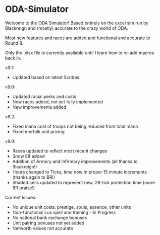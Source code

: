 # ODA-Simulator

Welcome to the ODA Simulator! Based entirely on the excel sim run by Blackreign and (mostly) accurate to the crazy world of ODA.

Most new features and races are added and functional and accurate to Round 8.

Only the .xlsx file is currently available until I learn how to re-add macros back in.

v9.1:
* Updated based on latest Scribes

v9.0:
* Updated racial perks and costs
* New races added, not yet fully implemented
* New improvements added


v8.2:
* Fixed mana cost of troops not being reduced from total mana
* Fixed merfolk unit pricing

v8.0:
* Races updated to reflect most recent changes
* Snow Elf added
* Addition of Armory and Infirmary improvements (all thanks to Blackreign!)
* Hours changed to Ticks, time now in proper 15 minute increments (thanks again to BR!)
* Shaded cells updated to represent new, 28-tick protection time (more BR praise!)

Current Issues:
* No unique unit costs: prestige, souls, essence, other units
* Non-functional Lux spell and training - In Progress
* No national bank exchange bonuses
* Unit pairing bonuses not yet added
* Networth values not accurate

